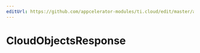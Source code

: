 ```yaml
---
editUrl: https://github.com/appcelerator-modules/ti.cloud/edit/master/apidoc/Objects/Objects.yml
---
```

# CloudObjectsResponse

<TypeHeader/>

<ApiDocs/>

